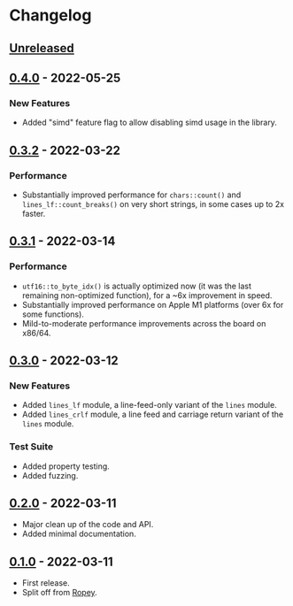 # Changelog


## [Unreleased]


## [0.4.0] - 2022-05-25

### New Features
- Added "simd" feature flag to allow disabling simd usage in the library.


## [0.3.2] - 2022-03-22

### Performance
- Substantially improved performance for `chars::count()` and `lines_lf::count_breaks()` on very short strings, in some cases up to 2x faster.


## [0.3.1] - 2022-03-14

### Performance
- `utf16::to_byte_idx()` is actually optimized now (it was the last remaining non-optimized function), for a ~6x improvement in speed.
- Substantially improved performance on Apple M1 platforms (over 6x for some functions).
- Mild-to-moderate performance improvements across the board on x86/64.


## [0.3.0] - 2022-03-12

### New Features
- Added `lines_lf` module, a line-feed-only variant of the `lines` module.
- Added `lines_crlf` module, a line feed and carriage return variant of the `lines` module.

### Test Suite
- Added property testing.
- Added fuzzing.


## [0.2.0] - 2022-03-11

- Major clean up of the code and API.
- Added minimal documentation.


## [0.1.0] - 2022-03-11

- First release.
- Split off from [Ropey](https://crates.io/crates/ropey).


[Unreleased]: https://github.com/cessen/str_indices/compare/v0.4.0...HEAD
[0.4.0]: https://github.com/cessen/str_indices/compare/v0.3.2...v0.4.0
[0.3.2]: https://github.com/cessen/str_indices/compare/v0.3.1...v0.3.2
[0.3.1]: https://github.com/cessen/str_indices/compare/v0.3.0...v0.3.1
[0.3.0]: https://github.com/cessen/str_indices/compare/v0.2.0...v0.3.0
[0.2.0]: https://github.com/cessen/str_indices/compare/v0.1.0...v0.2.0
[0.1.0]: https://github.com/cessen/str_indices/releases/tag/v0.1.0

